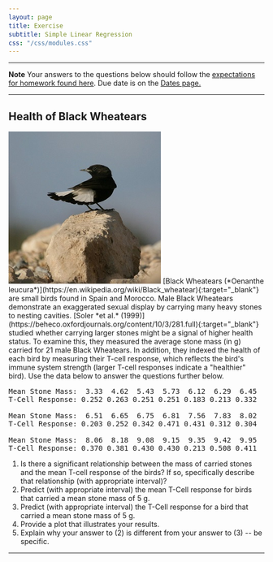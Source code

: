 ```yaml
---
layout: page
title: Exercise
subtitle: Simple Linear Regression
css: "/css/modules.css"
---
```


----

<div class="alert alert-warning">
  <strong>Note</strong> Your answers to the questions below should follow the <a href="../../resources/hwformat" target="_blank">expectations for homework found here</a>. Due date is on the <a href="../../resources/Dates-Current" target="_blank">Dates page.</a>
</div>

----

## Health of Black Wheatears
<img src="../zimgs/black-wheater.jpg" alt="Black Wheater" class="img-right">
[Black Wheatears (*Oenanthe leucura*)](https://en.wikipedia.org/wiki/Black_wheatear){:target="_blank"} are small birds found in Spain and Morocco. Male Black Wheatears demonstrate an exaggerated sexual display by carrying many heavy stones to nesting cavities. [Soler *et al.* (1999)](https://beheco.oxfordjournals.org/content/10/3/281.full){:target="_blank"} studied whether carrying larger stones might be a signal of higher health status. To examine this, they measured the average stone mass (in g) carried for 21 male Black Wheatears.  In addition, they indexed the health of each bird by measuring their T-cell response, which reflects the bird's immune system strength (larger T-cell responses indicate a "healthier" bird).  Use the data below to answer the questions further below.

<pre>
Mean Stone Mass:  3.33  4.62  5.43  5.73  6.12  6.29  6.45
T-Cell Response: 0.252 0.263 0.251 0.251 0.183 0.213 0.332

Mean Stone Mass:  6.51  6.65  6.75  6.81  7.56  7.83  8.02
T-Cell Response: 0.203 0.252 0.342 0.471 0.431 0.312 0.304

Mean Stone Mass:  8.06  8.18  9.08  9.15  9.35  9.42  9.95
T-Cell Response: 0.370 0.381 0.430 0.430 0.213 0.508 0.411
</pre>

1. Is there a significant relationship between the mass of carried stones and the mean T-cell response of the birds?  If so, specifically describe that relationship (with appropriate interval)?
1. Predict (with appropriate interval) the mean T-Cell response for birds that carried a mean stone mass of 5 g.
1. Predict (with appropriate interval) the T-Cell response for a bird that carried a mean stone mass of 5 g.
1. Provide a plot that illustrates your results.
1. Explain why your answer to (2) is different from your answer to (3) -- be specific.

----
